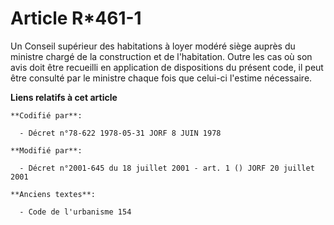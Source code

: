 # Article R*461-1

Un Conseil supérieur des habitations à loyer modéré siège auprès du ministre chargé de la construction et de l'habitation.
Outre les cas où son avis doit être recueilli en application de dispositions du présent code, il peut être consulté par le
ministre chaque fois que celui-ci l'estime nécessaire.

**Liens relatifs à cet article**

	**Codifié par**:

	  - Décret n°78-622 1978-05-31 JORF 8 JUIN 1978

	**Modifié par**:

	  - Décret n°2001-645 du 18 juillet 2001 - art. 1 () JORF 20 juillet 2001

	**Anciens textes**:

	  - Code de l'urbanisme 154
